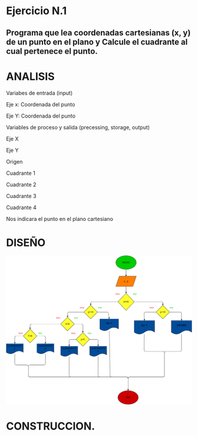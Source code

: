 # Ejercicio N.1

## Programa que lea coordenadas cartesianas (x, y) de un punto en el plano  y Calcule el cuadrante al cual pertenece el punto.

# ANALISIS

Variabes de entrada (input)

Eje x: Coordenada del punto

Eje Y: Coordenada del punto

Variables de proceso y salida (precessing, storage, output)

Eje X

Eje Y

Origen

Cuadrante 1

Cuadrante 2

Cuadrante 3

Cuadrante 4

Nos indicara el punto en el plano cartesiano

# DISEÑO

![Diagrama de flujo](Diagrama.png "Diagrama de flujo")

# CONSTRUCCION.
